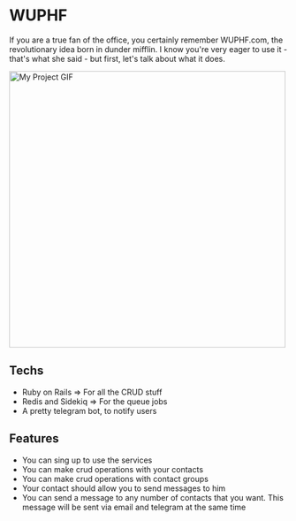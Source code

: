 # WUPHF

If you are a true fan of the office, you certainly remember WUPHF.com, the revolutionary idea born in dunder mifflin. I know you're very eager to use it - that's what she said - but first, let's talk about what it does.

<img src="http://www.reactiongifs.com/r/wait-for-it.gif" alt="My Project GIF" width="500">

## Techs

* Ruby on Rails => For all the CRUD stuff
* Redis and Sidekiq => For the queue jobs
* A pretty telegram bot, to notify users

## Features

* You can sing up to use the services
* You can make crud operations with your contacts
* You can make crud operations with contact groups
* Your contact should allow you to send messages to him
* You can send a message to any number of contacts that you want. This message will be sent via email and telegram at the same time 